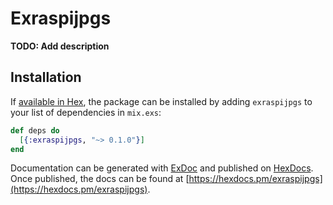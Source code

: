 # Exraspijpgs

**TODO: Add description**

## Installation

If [available in Hex](https://hex.pm/docs/publish), the package can be installed
by adding `exraspijpgs` to your list of dependencies in `mix.exs`:

```elixir
def deps do
  [{:exraspijpgs, "~> 0.1.0"}]
end
```

Documentation can be generated with [ExDoc](https://github.com/elixir-lang/ex_doc)
and published on [HexDocs](https://hexdocs.pm). Once published, the docs can
be found at [https://hexdocs.pm/exraspijpgs](https://hexdocs.pm/exraspijpgs).

